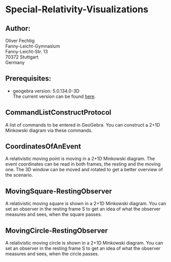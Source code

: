 Special-Relativity-Visualizations
=================================

Author:
-------
Oliver Fechtig  
Fanny-Leicht-Gymnasium  
Fanny-Leicht-Str. 13  
70372 Stuttgart  
Germany  



Prerequisites:
--------------
* geogebra version:  5.0.134.0-3D  
    The current version can be found [here](https://www.geogebra.org/).

CommandListConstructProtocol
----------------------------
A list of commands to be entered in GeoGebra. You can construct a 2+1D Minkowski diagram via these commands. 
    
CoordinatesOfAnEvent
----------------------------
A relativistic moving point is moving in a 2+1D Minkowski diagram. The event coordinates can be read in both frames, the resting and the moving one. The 3D window can be moved and rotated to get a better overview of the scenario.  

MovingSquare-RestingObserver
----------------------------
A relativistic moving square is shown in a 2+1D Minkowski diagram. You can set an observer in the resting frame S to get an idea of what the observer measures and sees, when the square passes.  

MovingCircle-RestingObserver
----------------------------
A relativistic moving circle is shown in a 2+1D Minkowski diagram. You can set an observer in the resting frame S to get an idea of what the observer measures and sees, when the circle passes.




